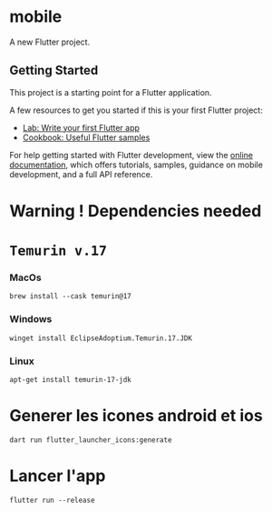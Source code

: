 # mobile

A new Flutter project.

## Getting Started

This project is a starting point for a Flutter application.

A few resources to get you started if this is your first Flutter project:

- [Lab: Write your first Flutter app](https://docs.flutter.dev/get-started/codelab)
- [Cookbook: Useful Flutter samples](https://docs.flutter.dev/cookbook)

For help getting started with Flutter development, view the
[online documentation](https://docs.flutter.dev/), which offers tutorials,
samples, guidance on mobile development, and a full API reference.

# Warning ! Dependencies needed

# `Temurin v.17`

### MacOs
`brew install --cask temurin@17`
### Windows
`winget install EclipseAdoptium.Temurin.17.JDK`
### Linux
`apt-get install temurin-17-jdk`

# Generer les icones android et ios

`dart run flutter_launcher_icons:generate`

# Lancer l'app

`flutter run --release`
